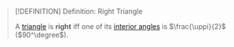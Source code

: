 >[!DEFINITION] Definition: Right Triangle
>
>A [triangle](Triangle.md) is **right** iff one of its [interior angles](../../Interior%20Angle.md) is $\frac{\uppi}{2}$ ($90^\degree$).
>